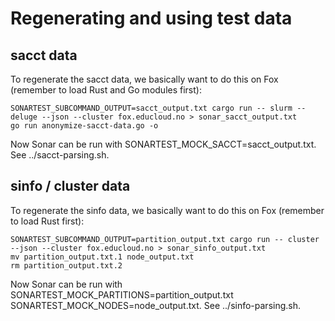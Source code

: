 # Regenerating and using test data

## sacct data

To regenerate the sacct data, we basically want to do this on Fox
(remember to load Rust and Go modules first):

```
SONARTEST_SUBCOMMAND_OUTPUT=sacct_output.txt cargo run -- slurm --deluge --json --cluster fox.educloud.no > sonar_sacct_output.txt
go run anonymize-sacct-data.go -o
```

Now Sonar can be run with SONARTEST_MOCK_SACCT=sacct_output.txt.  See ../sacct-parsing.sh.

## sinfo / cluster data

To regenerate the sinfo data, we basically want to do this on Fox
(remember to load Rust first):

```
SONARTEST_SUBCOMMAND_OUTPUT=partition_output.txt cargo run -- cluster --json --cluster fox.educloud.no > sonar_sinfo_output.txt
mv partition_output.txt.1 node_output.txt
rm partition_output.txt.2
```

Now Sonar can be run with SONARTEST_MOCK_PARTITIONS=partition_output.txt SONARTEST_MOCK_NODES=node_output.txt.  See ../sinfo-parsing.sh.

